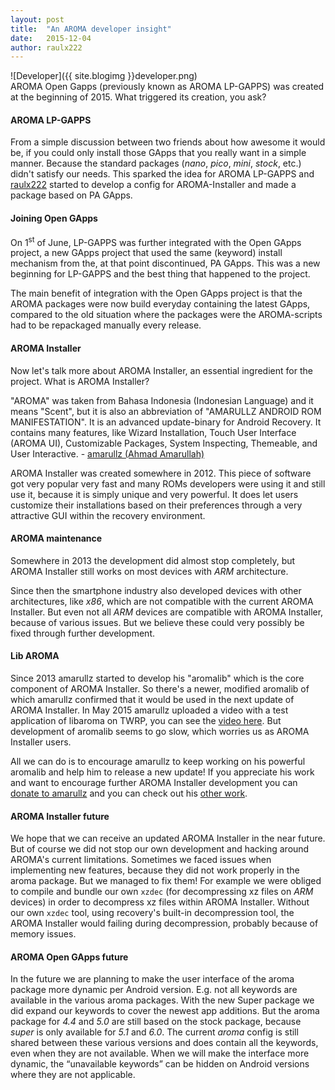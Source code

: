 ```yaml
---
layout: post
title:  "An AROMA developer insight"
date:   2015-12-04
author: raulx222
---
```

<div markdown='1'>
![Developer]({{ site.blogimg }}developer.png)
</div>
AROMA Open Gapps (previously known as AROMA LP-GAPPS) was created at the beginning of 2015. What triggered its creation, you ask?

#### AROMA LP-GAPPS
From a simple discussion between two friends about how awesome it would be, if you could only install those GApps that you really want in a simple manner. Because the standard packages (*nano*, *pico*, *mini*, *stock*, etc.) didn't satisfy our needs. This sparked the idea for AROMA LP-GAPPS and [raulx222](https://github.com/raulpetru) started to develop a config for AROMA-Installer and made a package based on PA GApps.

#### Joining Open GApps
On 1<sup>st</sup> of June, LP-GAPPS was further integrated with the Open GApps project, a new GApps project that used the same (keyword) install mechanism from the, at that point discontinued, PA GApps. This was a new beginning for LP-GAPPS and the best thing that happened to the project.

The main benefit of integration with the Open GApps project is that the AROMA packages were now build everyday containing the latest GApps, compared to the old situation where the packages were the AROMA-scripts had to be repackaged manually every release.

#### AROMA Installer
Now let's talk more about AROMA Installer, an essential ingredient for the project. What is AROMA Installer?

"AROMA" was taken from Bahasa Indonesia (Indonesian Language) and it means "Scent", but it is also an abbreviation of "AMARULLZ ANDROID ROM MANIFESTATION". It is an advanced update-binary for Android Recovery. It contains many features, like Wizard Installation, Touch User Interface (AROMA UI), Customizable Packages, System Inspecting, Themeable, and User Interactive. - [amarullz (Ahmad Amarullah)](https://github.com/amarullz)

AROMA Installer was created somewhere in 2012. This piece of software got very popular very fast and many ROMs developers were using it and still use it, because it is simply unique and very powerful. It does let users customize their installations based on their preferences through a very attractive GUI within the recovery environment.

#### AROMA maintenance
Somewhere in 2013 the development did almost stop completely, but AROMA Installer still works on most devices with *ARM* architecture.

Since then the smartphone industry also developed devices with other architectures, like *x86*, which are not compatible with the current AROMA Installer. But even not all *ARM* devices are compatible with AROMA Installer, because of various issues. But we believe these could very possibly be fixed through further development.

#### Lib AROMA
Since 2013 amarullz started to develop his "aromalib" which is the core component of AROMA Installer. So there's a newer, modified aromalib of which amarullz confirmed that it would be used in the next update of AROMA Installer. In May 2015 amarullz uploaded a video with a test application of libaroma on TWRP, you can see the [video here](https://www.youtube.com/watch?v=3hPMhBXhpqQ). But development of aromalib seems to go slow, which worries us as AROMA Installer users.

All we can do is to encourage amarullz to keep working on his powerful aromalib and help him to release a new update! If you appreciate his work and want to encourage further AROMA Installer development you can [donate to amarullz](http://forum.xda-developers.com/donatetome.php?u=402300) and you can check out his [other work](https://github.com/amarullz).

#### AROMA Installer future
We hope that we can receive an updated AROMA Installer in the near future. But of course we did not stop our own development and hacking around AROMA's current limitations. Sometimes we faced issues when implementing new features, because they did not work properly in the aroma package. But we managed to fix them! For example we were obliged to compile and bundle our own `xzdec` (for decompressing xz files on *ARM* devices) in order to decompress xz files within AROMA Installer. Without our own `xzdec` tool, using recovery's built-in decompression tool, the AROMA Installer would failing during decompression, probably because of memory issues.

#### AROMA Open GApps future
In the future we are planning to make the user interface of the aroma package more dynamic per Android version. E.g. not all keywords are available in the various aroma packages. With the new Super package we did expand our keywords to cover the newest app additions. But the aroma package for *4.4* and *5.0* are still based on the stock package, because *super* is only available for *5.1* and *6.0*. The current *aroma* config is still shared between these various versions and does contain all the keywords, even when they are not available. When we will make the interface more dynamic, the “unavailable keywords” can be hidden on Android versions where they are not applicable.﻿
